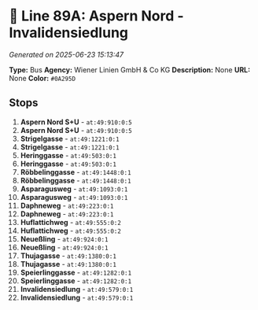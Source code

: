 # 🚌 Line 89A: Aspern Nord - Invalidensiedlung

*Generated on 2025-06-23 15:13:47*

**Type:** Bus
**Agency:** Wiener Linien GmbH & Co KG
**Description:** None
**URL:** None
**Color:** `#0A295D`

## Stops

1. **Aspern Nord S+U** - `at:49:910:0:5`
2. **Aspern Nord S+U** - `at:49:910:0:5`
3. **Strigelgasse** - `at:49:1221:0:1`
4. **Strigelgasse** - `at:49:1221:0:1`
5. **Heringgasse** - `at:49:503:0:1`
6. **Heringgasse** - `at:49:503:0:1`
7. **Röbbelinggasse** - `at:49:1448:0:1`
8. **Röbbelinggasse** - `at:49:1448:0:1`
9. **Asparagusweg** - `at:49:1093:0:1`
10. **Asparagusweg** - `at:49:1093:0:1`
11. **Daphneweg** - `at:49:223:0:1`
12. **Daphneweg** - `at:49:223:0:1`
13. **Huflattichweg** - `at:49:555:0:2`
14. **Huflattichweg** - `at:49:555:0:2`
15. **Neueßling** - `at:49:924:0:1`
16. **Neueßling** - `at:49:924:0:1`
17. **Thujagasse** - `at:49:1380:0:1`
18. **Thujagasse** - `at:49:1380:0:1`
19. **Speierlinggasse** - `at:49:1282:0:1`
20. **Speierlinggasse** - `at:49:1282:0:1`
21. **Invalidensiedlung** - `at:49:579:0:1`
22. **Invalidensiedlung** - `at:49:579:0:1`